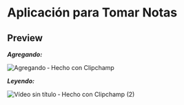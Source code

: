 # Aplicación para Tomar Notas

## Preview

<i><b>Agregando:</b></i>

![Agregando ‐ Hecho con Clipchamp](https://github.com/auseta/aplicacion-tomar-notas/assets/89555954/646eecc9-3e5c-4ec8-86e2-85e7cb0ca7de)


<i><b>Leyendo:</b></i>

![Vídeo sin título ‐ Hecho con Clipchamp (2)](https://github.com/auseta/aplicacion-tomar-notas/assets/89555954/82f9c046-420a-4761-9b05-f0ec0d8d0dbe)
